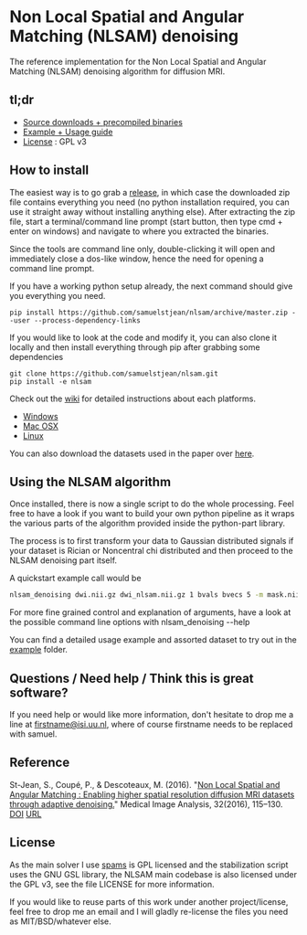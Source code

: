 # Non Local Spatial and Angular Matching (NLSAM) denoising

[release]: https://github.com/samuelstjean/nlsam/releases
[wiki]: https://github.com/samuelstjean/nlsam/wiki
[DOI]: http://dx.doi.org/doi:10.1016/j.media.2016.02.010
[URL]: http://www.sciencedirect.com/science/article/pii/S1361841516000335
[paper]: http://scil.dinf.usherbrooke.ca/wp-content/papers/stjean-etal-media16.pdf
[nlsam_data]:https://github.com/samuelstjean/nlsam_data
[spams]: http://spams-devel.gforge.inria.fr/

The reference implementation for the Non Local Spatial and Angular Matching (NLSAM) denoising algorithm for diffusion MRI.

## tl;dr

+ [Source downloads + precompiled binaries](https://github.com/samuelstjean/nlsam/releases)
+ [Example + Usage guide](example/README.md)
+ [License](LICENSE) : GPL v3

## How to install

The easiest way is to go grab a [release][], in which case the downloaded zip file contains everything you need (no python installation required,
you can use it straight away without installing anything else).
After extracting the zip file, start a terminal/command line prompt (start button, then type cmd + enter on windows) and navigate to where you extracted the binaries.

Since the tools are command line only, double-clicking it will open and immediately close a dos-like window, hence the need for opening a command line prompt.

If you have a working python setup already, the next command should give you everything you need.

```shell
pip install https://github.com/samuelstjean/nlsam/archive/master.zip --user --process-dependency-links
```

If you would like to look at the code and modify it, you can also clone it locally
and then install everything through pip after grabbing some dependencies

```shell
git clone https://github.com/samuelstjean/nlsam.git
pip install -e nlsam
```

Check out the [wiki][wiki] for detailed instructions about each platforms.

+ [Windows](https://github.com/samuelstjean/nlsam/wiki/Installation-for-Windows)
+ [Mac OSX](https://github.com/samuelstjean/nlsam/wiki/Installation-for-Mac-OSX)
+ [Linux](https://github.com/samuelstjean/nlsam/wiki/Installation-for-linux)

You can also download the datasets used in the paper over [here][nlsam_data].

## Using the NLSAM algorithm

Once installed, there is now a single script to do the whole processing.
Feel free to have a look if you want to build your own python pipeline as it
wraps the various parts of the algorithm provided inside the python-part library.

The process is to first transform your data to Gaussian distributed signals if your dataset is
Rician or Noncentral chi distributed and then proceed to the NLSAM denoising part itself.

A quickstart example call would be

```bash
nlsam_denoising dwi.nii.gz dwi_nlsam.nii.gz 1 bvals bvecs 5 -m mask.nii.gz
```

For more fine grained control and explanation of arguments,
have a look at the possible command line options with nlsam_denoising --help

You can find a detailed usage example and assorted dataset to try out in the
[example](example) folder.

## Questions / Need help / Think this is great software?

If you need help or would like more information, don't hesitate to drop me a
line at firstname@isi.uu.nl, where of course firstname needs to be replaced with samuel.

## Reference

St-Jean, S., Coupé, P., & Descoteaux, M. (2016).
"[Non Local Spatial and Angular Matching : Enabling higher spatial resolution diffusion MRI datasets through adaptive denoising.][paper]"
Medical Image Analysis, 32(2016), 115–130. [DOI] [URL]

## License

As the main solver I use [spams][] is GPL licensed and the stabilization script
uses the GNU GSL library, the NLSAM main codebase is also licensed under the
GPL v3, see the file LICENSE for more information.

If you would like to reuse parts of this work under another project/license,
feel free to drop me an email and I will gladly re-license the files you need
as MIT/BSD/whatever else.
